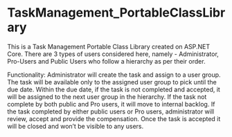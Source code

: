 # TaskManagement_PortableClassLibrary
This is a Task Management Portable Class Library created on ASP.NET Core. There are 3 types of users considered here, namely - Administrator, Pro-Users and Public Users who follow a hierarchy as per their order.

Functionality:
Administrator will create the task and assign to a user group. The task will be available only to the
assigned user group to pick until the due date.
Within the due date, if the task is not completed and accepted, it will be assigned to the next user
group in the hierarchy.
If the task not complete by both public and Pro users, it will move to internal backlog.
If the task completed by either public users or Pro users, administrator will review, accept and provide
the compensation.
Once the task is accepted it will be closed and won’t be visible to any users.
